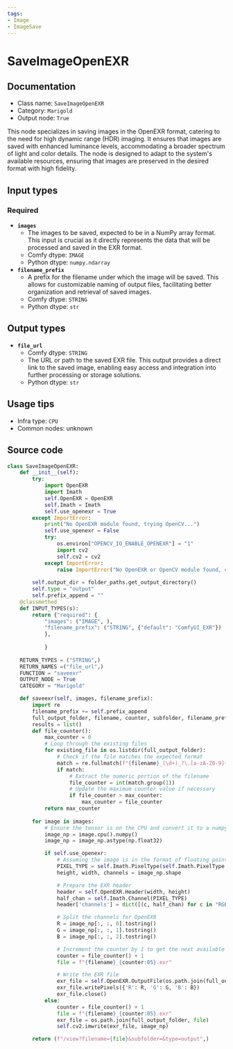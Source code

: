 ```yaml
---
tags:
- Image
- ImageSave
---
```


# SaveImageOpenEXR
## Documentation
- Class name: `SaveImageOpenEXR`
- Category: `Marigold`
- Output node: `True`

This node specializes in saving images in the OpenEXR format, catering to the need for high dynamic range (HDR) imaging. It ensures that images are saved with enhanced luminance levels, accommodating a broader spectrum of light and color details. The node is designed to adapt to the system's available resources, ensuring that images are preserved in the desired format with high fidelity.
## Input types
### Required
- **`images`**
    - The images to be saved, expected to be in a NumPy array format. This input is crucial as it directly represents the data that will be processed and saved in the EXR format.
    - Comfy dtype: `IMAGE`
    - Python dtype: `numpy.ndarray`
- **`filename_prefix`**
    - A prefix for the filename under which the image will be saved. This allows for customizable naming of output files, facilitating better organization and retrieval of saved images.
    - Comfy dtype: `STRING`
    - Python dtype: `str`
## Output types
- **`file_url`**
    - Comfy dtype: `STRING`
    - The URL or path to the saved EXR file. This output provides a direct link to the saved image, enabling easy access and integration into further processing or storage solutions.
    - Python dtype: `str`
## Usage tips
- Infra type: `CPU`
- Common nodes: unknown


## Source code
```python
class SaveImageOpenEXR:
    def __init__(self):
        try:
            import OpenEXR
            import Imath
            self.OpenEXR = OpenEXR
            self.Imath = Imath
            self.use_openexr = True
        except ImportError:
            print("No OpenEXR module found, trying OpenCV...")
            self.use_openexr = False
            try:
                os.environ["OPENCV_IO_ENABLE_OPENEXR"] = "1"
                import cv2
                self.cv2 = cv2
            except ImportError:
                raise ImportError("No OpenEXR or OpenCV module found, can't save EXR")
        
        self.output_dir = folder_paths.get_output_directory()
        self.type = "output"
        self.prefix_append = ""
    @classmethod
    def INPUT_TYPES(s):
        return {"required": {  
            "images": ("IMAGE", ),
            "filename_prefix": ("STRING", {"default": "ComfyUI_EXR"})
            },
            
            }
    
    RETURN_TYPES = ("STRING",)
    RETURN_NAMES =("file_url",)
    FUNCTION = "saveexr"
    OUTPUT_NODE = True
    CATEGORY = "Marigold"

    def saveexr(self, images, filename_prefix):
        import re
        filename_prefix += self.prefix_append
        full_output_folder, filename, counter, subfolder, filename_prefix = folder_paths.get_save_image_path(filename_prefix, self.output_dir, images[0].shape[1], images[0].shape[0])
        results = list()
        def file_counter():
            max_counter = 0
            # Loop through the existing files
            for existing_file in os.listdir(full_output_folder):
                # Check if the file matches the expected format
                match = re.fullmatch(f"{filename}_(\d+)_?\.[a-zA-Z0-9]+", existing_file)
                if match:
                    # Extract the numeric portion of the filename
                    file_counter = int(match.group(1))
                    # Update the maximum counter value if necessary
                    if file_counter > max_counter:
                        max_counter = file_counter
            return max_counter
        
        for image in images:
            # Ensure the tensor is on the CPU and convert it to a numpy array
            image_np = image.cpu().numpy()
            image_np = image_np.astype(np.float32)

            if self.use_openexr:
                # Assuming the image is in the format of floating point 32 bit (change PIXEL_TYPE if not)
                PIXEL_TYPE = self.Imath.PixelType(self.Imath.PixelType.FLOAT)
                height, width, channels = image_np.shape

                # Prepare the EXR header
                header = self.OpenEXR.Header(width, height)
                half_chan = self.Imath.Channel(PIXEL_TYPE)
                header['channels'] = dict([(c, half_chan) for c in "RGB"])

                # Split the channels for OpenEXR
                R = image_np[:, :, 0].tostring()
                G = image_np[:, :, 1].tostring()
                B = image_np[:, :, 2].tostring()

                # Increment the counter by 1 to get the next available value
                counter = file_counter() + 1
                file = f"{filename}_{counter:05}.exr"

                # Write the EXR file
                exr_file = self.OpenEXR.OutputFile(os.path.join(full_output_folder, file), header)
                exr_file.writePixels({'R': R, 'G': G, 'B': B})
                exr_file.close()
            else:            
                counter = file_counter() + 1
                file = f"{filename}_{counter:05}.exr"
                exr_file = os.path.join(full_output_folder, file)
                self.cv2.imwrite(exr_file, image_np)

        return (f"/view?filename={file}&subfolder=&type=output",)

```
